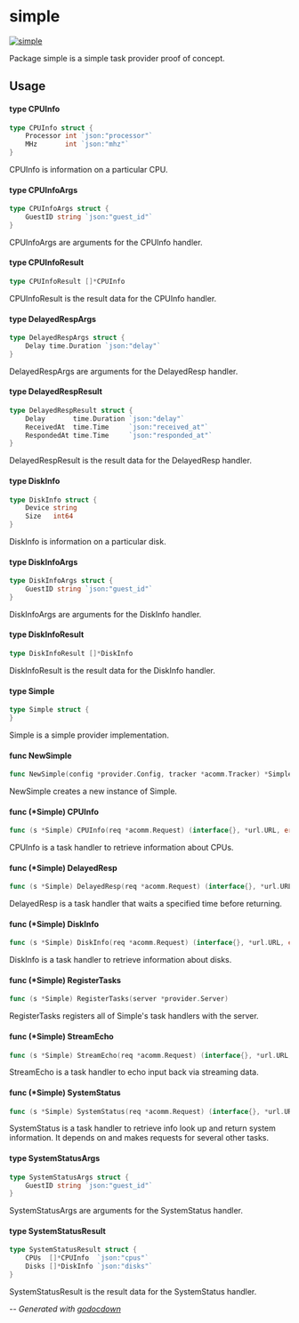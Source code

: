 # simple

[![simple](https://godoc.org/github.com/mistifyio/mistify/provider/examples/simple?status.png)](https://godoc.org/github.com/mistifyio/mistify/provider/examples/simple)

Package simple is a simple task provider proof of concept.

## Usage

#### type CPUInfo

```go
type CPUInfo struct {
	Processor int `json:"processor"`
	MHz       int `json:"mhz"`
}
```

CPUInfo is information on a particular CPU.

#### type CPUInfoArgs

```go
type CPUInfoArgs struct {
	GuestID string `json:"guest_id"`
}
```

CPUInfoArgs are arguments for the CPUInfo handler.

#### type CPUInfoResult

```go
type CPUInfoResult []*CPUInfo
```

CPUInfoResult is the result data for the CPUInfo handler.

#### type DelayedRespArgs

```go
type DelayedRespArgs struct {
	Delay time.Duration `json:"delay"`
}
```

DelayedRespArgs are arguments for the DelayedResp handler.

#### type DelayedRespResult

```go
type DelayedRespResult struct {
	Delay       time.Duration `json:"delay"`
	ReceivedAt  time.Time     `json:"received_at"`
	RespondedAt time.Time     `json:"responded_at"`
}
```

DelayedRespResult is the result data for the DelayedResp handler.

#### type DiskInfo

```go
type DiskInfo struct {
	Device string
	Size   int64
}
```

DiskInfo is information on a particular disk.

#### type DiskInfoArgs

```go
type DiskInfoArgs struct {
	GuestID string `json:"guest_id"`
}
```

DiskInfoArgs are arguments for the DiskInfo handler.

#### type DiskInfoResult

```go
type DiskInfoResult []*DiskInfo
```

DiskInfoResult is the result data for the DiskInfo handler.

#### type Simple

```go
type Simple struct {
}
```

Simple is a simple provider implementation.

#### func  NewSimple

```go
func NewSimple(config *provider.Config, tracker *acomm.Tracker) *Simple
```
NewSimple creates a new instance of Simple.

#### func (*Simple) CPUInfo

```go
func (s *Simple) CPUInfo(req *acomm.Request) (interface{}, *url.URL, error)
```
CPUInfo is a task handler to retrieve information about CPUs.

#### func (*Simple) DelayedResp

```go
func (s *Simple) DelayedResp(req *acomm.Request) (interface{}, *url.URL, error)
```
DelayedResp is a task handler that waits a specified time before returning.

#### func (*Simple) DiskInfo

```go
func (s *Simple) DiskInfo(req *acomm.Request) (interface{}, *url.URL, error)
```
DiskInfo is a task handler to retrieve information about disks.

#### func (*Simple) RegisterTasks

```go
func (s *Simple) RegisterTasks(server *provider.Server)
```
RegisterTasks registers all of Simple's task handlers with the server.

#### func (*Simple) StreamEcho

```go
func (s *Simple) StreamEcho(req *acomm.Request) (interface{}, *url.URL, error)
```
StreamEcho is a task handler to echo input back via streaming data.

#### func (*Simple) SystemStatus

```go
func (s *Simple) SystemStatus(req *acomm.Request) (interface{}, *url.URL, error)
```
SystemStatus is a task handler to retrieve info look up and return system
information. It depends on and makes requests for several other tasks.

#### type SystemStatusArgs

```go
type SystemStatusArgs struct {
	GuestID string `json:"guest_id"`
}
```

SystemStatusArgs are arguments for the SystemStatus handler.

#### type SystemStatusResult

```go
type SystemStatusResult struct {
	CPUs  []*CPUInfo  `json:"cpus"`
	Disks []*DiskInfo `json:"disks"`
}
```

SystemStatusResult is the result data for the SystemStatus handler.

--
*Generated with [godocdown](https://github.com/robertkrimen/godocdown)*
